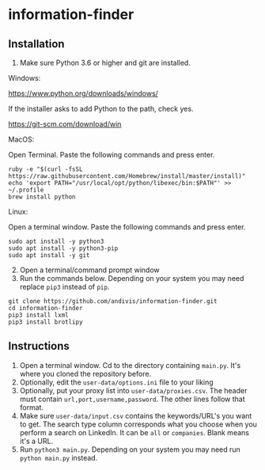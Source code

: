# information-finder

## Installation

1. Make sure Python 3.6 or higher and git are installed.

Windows:

https://www.python.org/downloads/windows/

If the installer asks to add Python to the path, check yes.

https://git-scm.com/download/win

MacOS:

Open Terminal. Paste the following commands and press enter.

```
ruby -e "$(curl -fsSL https://raw.githubusercontent.com/Homebrew/install/master/install)"
echo 'export PATH="/usr/local/opt/python/libexec/bin:$PATH"' >> ~/.profile
brew install python
```

Linux:

Open a terminal window. Paste the following commands and press enter.

```
sudo apt install -y python3
sudo apt install -y python3-pip
sudo apt install -y git
```

2. Open a terminal/command prompt window
3. Run the commands below. Depending on your system you may need replace `pip3` instead of `pip`.

```
git clone https://github.com/andivis/information-finder.git
cd information-finder
pip3 install lxml
pip3 install brotlipy
```

## Instructions

1. Open a terminal window. Cd to the directory containing `main.py`. It's where you cloned the repository before.
2. Optionally, edit the `user-data/options.ini` file to your liking
3. Optionally, put your proxy list into `user-data/proxies.csv`. The header must contain `url,port,username,password`. The other lines follow that format.
4. Make sure `user-data/input.csv` contains the keywords/URL's you want to get. The search type column corresponds what you choose when you perform a search on LinkedIn. It can be `all` or `companies`. Blank means it's a URL.
5. Run `python3 main.py`. Depending on your system you may need run `python main.py` instead.